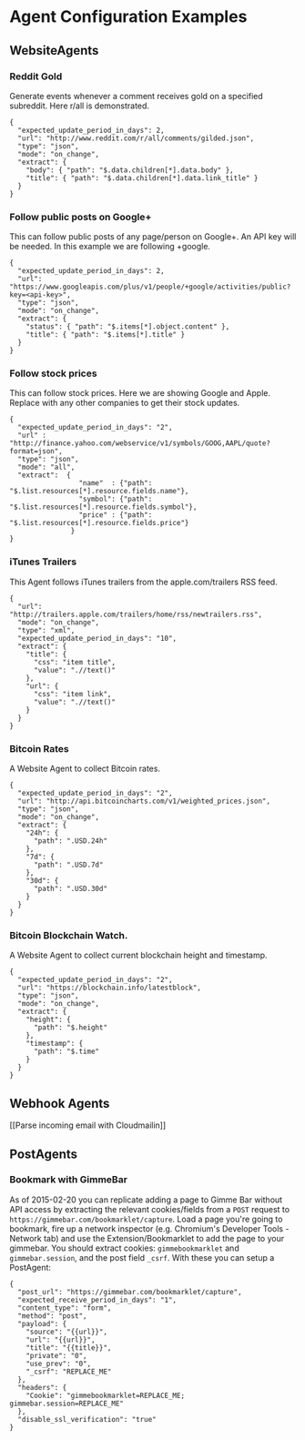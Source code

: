 # Agent Configuration Examples

## WebsiteAgents

### Reddit Gold

Generate events whenever a comment receives gold on a specified subreddit. Here r/all is demonstrated.

    {
      "expected_update_period_in_days": 2,
      "url": "http://www.reddit.com/r/all/comments/gilded.json",
      "type": "json",
      "mode": "on_change",
      "extract": {
        "body": { "path": "$.data.children[*].data.body" },
        "title": { "path": "$.data.children[*].data.link_title" }
      }
    }

### Follow public posts on Google+

This can follow public posts of any page/person on Google+. An API key will be needed. In this example we are following +google.

    {
      "expected_update_period_in_days": 2,
      "url": "https://www.googleapis.com/plus/v1/people/+google/activities/public?key=<api-key>",
      "type": "json",
      "mode": "on_change",
      "extract": {
        "status": { "path": "$.items[*].object.content" },
        "title": { "path": "$.items[*].title" }
      }
    }

### Follow stock prices

This can follow stock prices. Here we are showing Google and Apple. Replace with any other companies to get their stock updates.


    {
      "expected_update_period_in_days": "2",
      "url" : "http://finance.yahoo.com/webservice/v1/symbols/GOOG,AAPL/quote?format=json",
      "type": "json",
      "mode": "all",
      "extract":  {
                     "name"  : {"path": "$.list.resources[*].resource.fields.name"},
                     "symbol": {"path": "$.list.resources[*].resource.fields.symbol"},
                     "price" : {"path": "$.list.resources[*].resource.fields.price"}
                   }
    }

### iTunes Trailers

This Agent follows iTunes trailers from the apple.com/trailers RSS feed.

    {
      "url": "http://trailers.apple.com/trailers/home/rss/newtrailers.rss",
      "mode": "on_change",
      "type": "xml",
      "expected_update_period_in_days": "10",
      "extract": {
        "title": {
          "css": "item title",
          "value": ".//text()"
        },
        "url": {
          "css": "item link",
          "value": ".//text()"
        }
      }
    }

### Bitcoin Rates

A Website Agent to collect Bitcoin rates.

    {
      "expected_update_period_in_days": "2",
      "url": "http://api.bitcoincharts.com/v1/weighted_prices.json",
      "type": "json",
      "mode": "on_change",
      "extract": {
        "24h": {
          "path": ".USD.24h"
        },
        "7d": {
          "path": ".USD.7d"
        },
        "30d": {
          "path": ".USD.30d"
        }
      }
    }

### Bitcoin Blockchain Watch.

A Website Agent to collect current blockchain height and timestamp.

    {
      "expected_update_period_in_days": "2",
      "url": "https://blockchain.info/latestblock",
      "type": "json",
      "mode": "on_change",
      "extract": {
        "height": {
          "path": "$.height"
        },
        "timestamp": {
          "path": "$.time"
        }
      }
    }

## Webhook Agents

[[Parse incoming email with Cloudmailin]]

## PostAgents

### Bookmark with GimmeBar

As of 2015-02-20 you can replicate adding a page to Gimme Bar without API access by extracting the relevant cookies/fields from a `POST` request to `https://gimmebar.com/bookmarklet/capture`. Load a page you're going to bookmark, fire up a network inspector (e.g. Chromium's Developer Tools - Network tab) and use the Extension/Bookmarklet to add the page to your gimmebar. You should extract cookies: `gimmebookmarklet` and `gimmebar.session`, and the post field `_csrf`. With these you can setup a PostAgent:

    {
      "post_url": "https://gimmebar.com/bookmarklet/capture",
      "expected_receive_period_in_days": "1",
      "content_type": "form",
      "method": "post",
      "payload": {
        "source": "{{url}}",
        "url": "{{url}}",
        "title": "{{title}}",
        "private": "0",
        "use_prev": "0",
        "_csrf": "REPLACE_ME"
      },
      "headers": {
        "Cookie": "gimmebookmarklet=REPLACE_ME; gimmebar.session=REPLACE_ME"
      },
      "disable_ssl_verification": "true"
    }